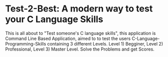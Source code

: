 # Test-2-Best: A modern way to test your C Language Skills
This is all about to "Test someone's C language skills", this application is Command Line Based Application, aimed to to test the users C-Language-Programming-Skills containing 3 different Levels.
Level 1) Begginer,
Level 2) Professional,
Level 3) Master Level.
Solve the Problems and get Scores.
